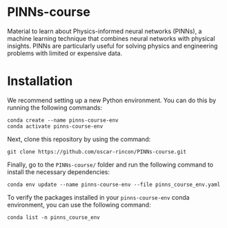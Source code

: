# PINNs-course
Material to learn about Physics-informed neural networks (PINNs), a machine learning technique that combines neural networks with physical insights. PINNs are particularly useful for solving physics and engineering problems with limited or expensive data.


# Installation

We recommend setting up a new Python environment. You can do this by running the following commands:

 ```
 conda create --name pinns-course-env
 conda activate pinns-course-env
 ```

Next, clone this repository by using the command:

 ```
git clone https://github.com/oscar-rincon/PINNs-course.git
 ```

Finally, go to the `PINNs-course/` folder and run the following command to install the necessary dependencies:

 ```
 conda env update --name pinns-course-env --file pinns_course_env.yaml
 ```

To verify the packages installed in your `pinns-course-env` conda environment, you can use the following command:

 ```
 conda list -n pinns_course_env
 ```